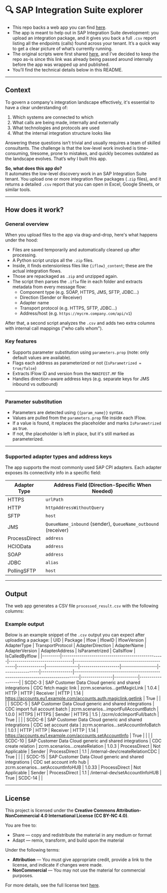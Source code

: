 # 🔍 SAP Integration Suite explorer

- This repo backs a web app you can find [here](https://integration-report.streamlit.app/).
- The app is meant to help out in SAP Integration Suite development: you upload an integration package, and it gives you back a full `.csv` report listing all the endpoints (calls) found across your tenant. It’s a quick way to get a clear picture of what’s currently running.
- The original scripts were first shared [here](https://github.com/malmriv/AutomaticASIS), and I’ve decided to keep the repo as-is since this link was already being passed around internally before the app was wrapped up and published.
- You’ll find the technical details below in this README.

---

## Context

To govern a company's integration landscape effectively, it's essential to have a clear understanding of:

1. Which systems are connected to which
2. What calls are being made, internally and externally
3. What technologies and protocols are used
4. What the internal integration structure looks like

Answering these questions isn’t trivial and usually requires a team of skilled consultants. The challenge is that the low-level work involved is time-consuming, tiresome, prone to mistakes, and quickly becomes outdated as the landscape evolves. That’s why I built this app.

**So, what does this app do?**  
It automates the low-level discovery work in an SAP Integration Suite tenant. You upload one or more integration flow packages (`.zip` files), and it returns a detailed `.csv` report that you can open in Excel, Google Sheets, or similar tools.

---

## How does it work?
### General overview

When you upload files to the app via drag-and-drop, here's what happens under the hood:

- Files are saved temporarily and automatically cleaned up after processing.
- A Python script unzips all the `.zip` files.
- Inside, it finds extensionless files like `{iflow}_content`; these are the actual integration flows.
- Those are repackaged as `.zip` and unzipped again.
- The script then parses the `.iflw` file in each folder and extracts metadata from every message flow:
  - Component type (e.g. SOAP, HTTPS, JMS, SFTP, JDBC...)
  - Direction (Sender or Receiver)
  - Adapter name
  - Transport protocol (e.g. HTTPS, SFTP, JDBC...)
  - Address/host (e.g. `https://mycrm.company.com/api/v1`)

After that, a second script analyzes the `.csv` and adds two extra columns with internal call mappings ("who calls whom").

### Key features

- Supports parameter substitution using `parameters.prop` (note: only default values are available).
- Flags each address as parameterized or not (`IsParametrized = true/false`)
- Extracts IFlow ID and version from the `MANIFEST.MF` file
- Handles direction-aware address keys (e.g. separate keys for JMS inbound vs outbound)

---

### Parameter substitution

- Parameters are detected using `{{param_name}}` syntax.
- Values are pulled from the `parameters.prop` file inside each IFlow.
- If a value is found, it replaces the placeholder and marks `IsParametrized` as true.
- If not, the placeholder is left in place, but it's still marked as parameterized.

---

### Supported adapter types and address keys

The app supports the most commonly used SAP CPI adapters. Each adapter exposes its connectivity info in a specific field:

| Adapter Type  | Address Field (Direction-Specific When Needed)           |
|---------------|----------------------------------------------------------|
| HTTPS         | `urlPath`                                                |
| HTTP          | `httpAddressWithoutQuery`                                |
| SFTP          | `host`                                                   |
| JMS           | `QueueName_inbound` (sender), `QueueName_outbound` (receiver) |
| ProcessDirect | `address`                                                |
| HCIOData      | `address`                                                |
| SOAP          | `address`                                                |
| JDBC          | `alias`                                                  |
| PollingSFTP   | `host`                                                   |

---


## Output

The web app generates a CSV file `processed_result.csv` with the following columns:

### Example output

Below is an example snippet of the `.csv` output you can expect after uploading a package:
| UID     | Package                                           | Iflow                          | IflowID                                       | IflowVersion | AdapterType   | TransportProtocol | AdapterDirection | AdapterName     | AdapterVersion | AdapterAddress                                                               | IsParametrized | CallsIflow | IsCalledByIflow |
|---------|---------------------------------------------------|--------------------------------|------------------------------------------------|--------------|----------------|--------------------|------------------|------------------|----------------|--------------------------------------------------------------------------------|----------------|------------|------------------|
| SCDC-3  | SAP Customer Data Cloud generic and shared integrations | CDC fetch magic link          | zcrm.scenarios...getMagicLink                  | 1.0.4        | HTTP           | HTTP               | Receiver         | HTTP             | 1.14           | https://accounts.eu1.example.com/accounts.auth.magiclink.getlink              | True           |            |                  |
| SCDC-5  | SAP Customer Data Cloud generic and shared integrations | CDC import full account batch | zcrm.scenarios...importFullAccountBatch        | 1.0.0        | HTTPS          | HTTPS              | Sender           | HTTPS            | 1.5            | /zcrm/cdcImportFull/batch                                                    | True           |            |                  |
| SCDC-6  | SAP Customer Data Cloud generic and shared integrations | CDC set account data          | zcrm.scenarios...setAccountInfoBatch           | 1.0.1        | HTTP           | HTTP               | Receiver         | HTTP             | 1.14           | https://accounts.eu1.example.com/accounts.setAccountInfo                      | True           |            |                  |
| SCDC-10 | SAP Customer Data Cloud generic and shared integrations | CDC create relation           | zcrm.scenarios...createRelation                | 1.0.3        | ProcessDirect  | Not Applicable     | Sender           | ProcessDirect    | 1.1            | /internal-dev/createRelationCDC                                               | True           |            |                  |
| SCDC-15 | SAP Customer Data Cloud generic and shared integrations | CDC set account info hub      | zcrm.scenarios...setAccountInfoHUB             | 1.0.33       | ProcessDirect  | Not Applicable     | Sender           | ProcessDirect    | 1.1            | /internal-dev/setAccountInfoHUB                                               | True           | SCDC-14    |                  |

---

## License

This project is licensed under the **Creative Commons Attribution-NonCommercial 4.0 International License (CC BY-NC 4.0)**.

You are free to:

- Share — copy and redistribute the material in any medium or format  
- Adapt — remix, transform, and build upon the material

Under the following terms:

- **Attribution** — You must give appropriate credit, provide a link to the license, and indicate if changes were made.  
- **NonCommercial** — You may not use the material for commercial purposes.

For more details, see the full license text [here](https://creativecommons.org/licenses/by-nc/4.0/).

